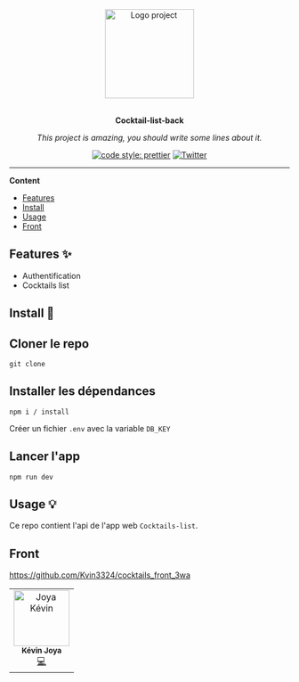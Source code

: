 <div align="center">
  <a href="#">
  	<img src="https://media.giphy.com/media/JIX9t2j0ZTN9S/giphy-downsized.gif" alt="Logo project" height="160" />
  </a>
  <br>
  <br>
  <p>
    <b>Cocktail-list-back</b>
  </p>
  <p>
     <i>This project is amazing, you should write some lines about it.</i>
  </p>
  <p>

[![code style: prettier](https://img.shields.io/badge/code_style-prettier-ff69b4.svg?style=flat-square)](https://github.com/prettier/prettier)
[![Twitter](https://img.shields.io/twitter/follow/luctstt.svg?label=Follow&style=social)](https://twitter.com/luctstt)

  </p>
</div>

---

**Content**

* [Features](##features)
* [Install](##install)
* [Usage](##usage)
* [Front](##Front)

## Features ✨
* Authentification
* Cocktails list

## Install 🐙
## Cloner le repo
```
git clone
```
## Installer les dépendances
```
npm i / install
```

Créer un fichier `.env` avec la variable `DB_KEY`

## Lancer l'app
```
npm run dev
```

## Usage 💡
Ce repo contient l'api de l'app web `Cocktails-list`.

## Front
https://github.com/Kvin3324/cocktails_front_3wa

<table>
  <tr>
    <td align="center"><a href="https://kevinjoya.vercel.app/"><img src="https://avatars.githubusercontent.com/u/29613292?v=4" width="100px;" alt="Joya Kévin"/><br /><sub><b>Kévin Joya</b></sub></a><br /><a href="#" title="Code">💻</a></td>
  </tr>
</table>
